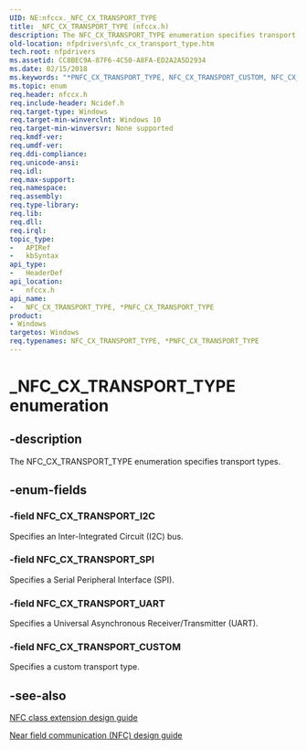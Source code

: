 ```yaml
---
UID: NE:nfccx._NFC_CX_TRANSPORT_TYPE
title: _NFC_CX_TRANSPORT_TYPE (nfccx.h)
description: The NFC_CX_TRANSPORT_TYPE enumeration specifies transport types.
old-location: nfpdrivers\nfc_cx_transport_type.htm
tech.root: nfpdrivers
ms.assetid: CC8BEC9A-87F6-4C50-A8FA-ED2A2A5D2934
ms.date: 02/15/2018
ms.keywords: "*PNFC_CX_TRANSPORT_TYPE, NFC_CX_TRANSPORT_CUSTOM, NFC_CX_TRANSPORT_I2C, NFC_CX_TRANSPORT_SPI, NFC_CX_TRANSPORT_TYPE, NFC_CX_TRANSPORT_TYPE enumeration [Near-Field Proximity Drivers], NFC_CX_TRANSPORT_TYPE,*PNFC_CX_TRANSPORT_TYPE, NFC_CX_TRANSPORT_TYPE,*PNFC_CX_TRANSPORT_TYPE enumeration [Near-Field Proximity Drivers], NFC_CX_TRANSPORT_UART, _NFC_CX_TRANSPORT_TYPE, nfccx/NFC_CX_TRANSPORT_CUSTOM, nfccx/NFC_CX_TRANSPORT_I2C, nfccx/NFC_CX_TRANSPORT_SPI, nfccx/NFC_CX_TRANSPORT_TYPE, nfccx/NFC_CX_TRANSPORT_UART, nfpdrivers.nfc_cx_transport_type"
ms.topic: enum
req.header: nfccx.h
req.include-header: Ncidef.h
req.target-type: Windows
req.target-min-winverclnt: Windows 10
req.target-min-winversvr: None supported
req.kmdf-ver: 
req.umdf-ver: 
req.ddi-compliance: 
req.unicode-ansi: 
req.idl: 
req.max-support: 
req.namespace: 
req.assembly: 
req.type-library: 
req.lib: 
req.dll: 
req.irql: 
topic_type:
-	APIRef
-	kbSyntax
api_type:
-	HeaderDef
api_location:
-	nfccx.h
api_name:
-	NFC_CX_TRANSPORT_TYPE, *PNFC_CX_TRANSPORT_TYPE
product:
- Windows
targetos: Windows
req.typenames: NFC_CX_TRANSPORT_TYPE, *PNFC_CX_TRANSPORT_TYPE
---
```


# _NFC_CX_TRANSPORT_TYPE enumeration


## -description


The NFC_CX_TRANSPORT_TYPE enumeration specifies transport types.


## -enum-fields




### -field NFC_CX_TRANSPORT_I2C

Specifies an Inter-Integrated Circuit (I2C) bus.


### -field NFC_CX_TRANSPORT_SPI

Specifies a Serial Peripheral Interface (SPI).


### -field NFC_CX_TRANSPORT_UART

Specifies a Universal Asynchronous Receiver/Transmitter (UART).


### -field NFC_CX_TRANSPORT_CUSTOM

Specifies a custom transport type.


## -see-also




<a href="https://msdn.microsoft.com/windows/hardware/drivers/nfc/nfc-class-extension-">NFC class extension design guide</a>



<a href="https://go.microsoft.com/fwlink/p/?LinkID=785320">Near field communication (NFC) design guide</a>
 

 

